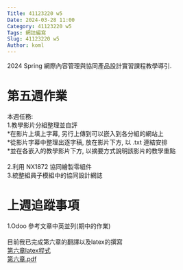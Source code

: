 ```yaml
---
Title: 41123220 w5
Date: 2024-03-28 11:00
Category: 41123220 w5
Tags: 網誌編寫
Slug: 41123220 w5
Author: koml
---
```


2024 Spring 網際內容管理與協同產品設計實習課程教學導引.

<!-- PELICAN_END_SUMMARY -->

# 第五週作業
本週任務:<br>
1.教學影片分組整理並自評<br>
*在影片上填上字幕, 另行上傳到可以嵌入到各分組的網站上<br>
*從影片字幕中整理出逐字稿, 放在影片下方, 以 .txt 連結安排<br>
*並在各嵌入的教學影片下方, 以摘要方式說明該影片的教學重點<br>
<br>
2.利用 NX1872 協同繪製零組件<br>
3.統整組員子模組中的協同設計網誌<br>

# 上週追蹤事項
1.Odoo 參考文章中英並列(期中的作業)<br>
<br>
目前我已完成第六章的翻譯以及latex的撰寫<br>
[第六章latex程式](https://github.com/Changyou41123220/cd2024/files/14893969/CHAPTER6.txt)<br>
[第六章.pdf](https://github.com/Changyou41123220/cd2024/files/14893973/CHAPTER6.pdf)<br>

